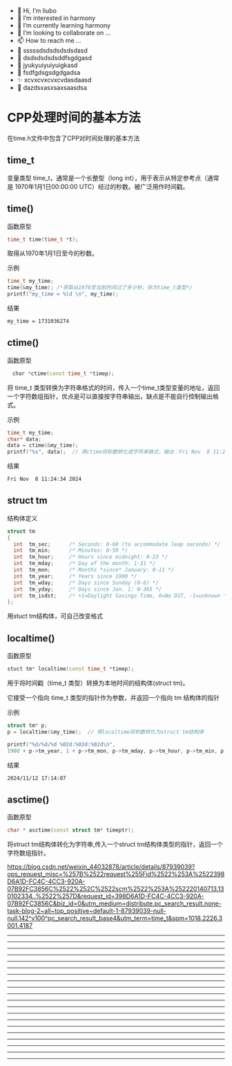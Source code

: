* 👋 Hi, I’m liubo
* 👀 I’m interested in harmony
* 🌱 I’m currently learning harmony
* 💞️ I’m looking to collaborate on ...
* 📫 How to reach me ...
* 📇 sssssdsdsdsdsdsdasd
* 🎃 dsdsdsdsdsddfsgdgasd
* 🍺 jyukyuiyuiyuigkasd
* 🍥 fsdfgdsgsdgdgadsa
* ✨ xcvxcvxcvxcvdasdaasd
* 🍰 dazdsxasxsaxsaasdsa

# CPP处理时间的基本方法
在time.h文件中包含了CPP对时间处理的基本方法



## time_t

变量类型 time_t，通常是一个长整型（long int），用于表示从特定参考点（通常是 1970年1月1日00:00:00 UTC）经过的秒数。被广泛用作时间戳。



## time()

函数原型

```c++
time_t time(time_t *t);
```

取得从1970年1月1日至今的秒数。



示例

```c++
time_t my_time;
time(&my_time); /*获取从1970至当前时间过了多少秒，存为time_t类型*/
printf("my_time = %ld \n", my_time);
```

结果

```tex
my_time = 1731036274 
```



## ctime()

函数原型

```c++
　char *ctime(const time_t *timep);
```

将 time_t 类型转换为字符串格式的时间，传入一个time_t类型变量的地址，返回一个字符数组指针，优点是可以直接按字符串输出，缺点是不能自行控制输出格式。



示例

```c++
time_t my_time;
char* data;
data = ctime(&my_time);
printf("%s", data);  // 用ctime将秒数转化成字符串格式，输出：Fri Nov  8 11:24:34 2024
```

结果

```tex
Fri Nov  8 11:24:34 2024
```



## struct tm

结构体定义

```c++
struct tm
{ 
  int  tm_sec;  	/* Seconds: 0-60 (to accommodate leap seconds) */
  int  tm_min;  	/* Minutes: 0-59 */
  int  tm_hour; 	/* Hours since midnight: 0-23 */
  int  tm_mday; 	/* Day of the month: 1-31 */
  int  tm_mon;  	/* Months *since* January: 0-11 */
  int  tm_year; 	/* Years since 1900 */
  int  tm_wday; 	/* Days since Sunday (0-6) */
  int  tm_yday; 	/* Days since Jan. 1: 0-365 */
  int  tm_isdst;	/* +1=Daylight Savings Time, 0=No DST, -1=unknown */
};

```

用stuct tm结构体，可自己改变格式





## localtime()

函数原型

```c++
stuct tm* localtime(const time_t *timep);
```

用于将时间戳（time_t 类型）转换为本地时间的结构体(struct tm)。

它接受一个指向 time_t 类型的指针作为参数，并返回一个指向 tm 结构体的指针



示例

```c++
struct tm* p;
p = localtime(&my_time);  // 用localtime将秒数转化为struct tm结构体

printf("%d/%d/%d %02d:%02d:%02d\n",
1900 + p->tm_year, 1 + p->tm_mon, p->tm_mday, p->tm_hour, p->tm_min, p->tm_sec);
```

结果

```tex
2024/11/12 17:14:07
```



## asctime()

函数原型

```c++
char * asctime(const struct tm* timeptr);
```

将struct tm结构体转化为字符串,传入一个struct tm结构体类型的指针，返回一个字符数组指针。












































https://blog.csdn.net/weixin_44032878/article/details/87939039?ops_request_misc=%257B%2522request%255Fid%2522%253A%2522398D6A1D-FC4C-4CC3-920A-07B92FC3856C%2522%252C%2522scm%2522%253A%252220140713.130102334..%2522%257D&request_id=398D6A1D-FC4C-4CC3-920A-07B92FC3856C&biz_id=0&utm_medium=distribute.pc_search_result.none-task-blog-2~all~top_positive~default-1-87939039-null-null.142^v100^pc_search_result_base4&utm_term=time_t&spm=1018.2226.3001.4187







---
---
---
---
---
---
---
---
---
---
---
---
---
---
---
---
---
---
---
---
